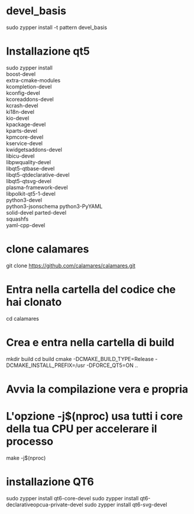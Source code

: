 # devel_basis
sudo zypper install -t pattern devel_basis

# Installazione qt5
sudo zypper install \
    boost-devel \
    extra-cmake-modules \
    kcompletion-devel \
    kconfig-devel \
    kcoreaddons-devel \
    kcrash-devel \
    ki18n-devel \
    kio-devel \
    kpackage-devel \
    kparts-devel \
    kpmcore-devel \
    kservice-devel \
    kwidgetsaddons-devel \
    libicu-devel \
    libpwquality-devel \
    libqt5-qtbase-devel \
    libqt5-qtdeclarative-devel \
    libqt5-qtsvg-devel \
    plasma-framework-devel \
    libpolkit-qt5-1-devel \
    python3-devel \
    python3-jsonschema
    python3-PyYAML \
    solid-devel parted-devel \
    squashfs \
    yaml-cpp-devel 

# clone calamares
git clone https://github.com/calamares/calamares.git

# Entra nella cartella del codice che hai clonato
cd calamares

# Crea e entra nella cartella di build
mkdir build
cd build
cmake -DCMAKE_BUILD_TYPE=Release -DCMAKE_INSTALL_PREFIX=/usr -DFORCE_QT5=ON ..

# Avvia la compilazione vera e propria
# L'opzione -j$(nproc) usa tutti i core della tua CPU per accelerare il processo
make -j$(nproc)

# installazione QT6
sudo zypper install qt6-core-devel
sudo zypper install qt6-declarativeopcua-private-devel
sudo zypper install qt6-svg-devel